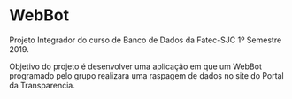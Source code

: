 # WebBot

Projeto Integrador do curso de Banco de Dados da Fatec-SJC 1º Semestre 2019.

Objetivo do projeto é desenvolver uma aplicação em que um WebBot programado pelo
grupo realizara uma raspagem de dados no site do Portal da Transparencia.